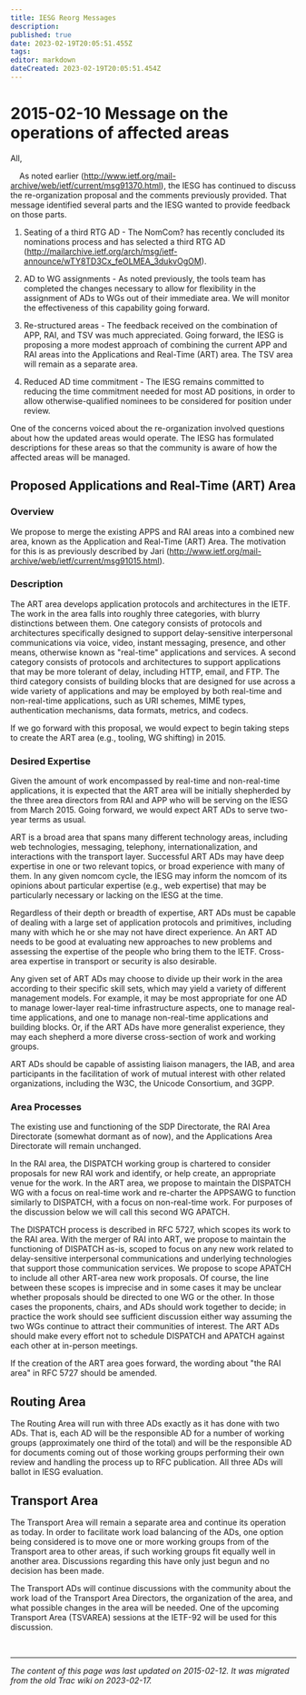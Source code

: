 ```yaml
---
title: IESG Reorg Messages
description: 
published: true
date: 2023-02-19T20:05:51.455Z
tags: 
editor: markdown
dateCreated: 2023-02-19T20:05:51.454Z
---
```


# 2015-02-10 Message on the operations of affected areas

All,

&nbsp;&nbsp;&nbsp;    As noted earlier (http://www.ietf.org/mail-archive/web/ietf/current/msg91370.html), the IESG has continued to discuss the re-organization proposal and the comments previously provided. That message identified several parts and the IESG wanted to provide feedback on those parts.

  1.  Seating of a third RTG AD - The NomCom? has recently concluded its nominations process and has selected a third RTG AD (http://mailarchive.ietf.org/arch/msg/ietf-announce/wTY8TD3Cx_feOLMEA_3dukvOgOM). 

 2.   AD to WG assignments - As noted previously, the tools team has completed the changes necessary to allow for flexibility in the assignment of ADs to WGs out of their immediate area. We will monitor the effectiveness of this capability going forward. 

  3.  Re-structured areas - The feedback received on the combination of APP, RAI, and TSV was much appreciated. Going forward, the IESG is proposing a more modest approach of combining the current APP and RAI areas into the Applications and Real-Time (ART) area. The TSV area will remain as a separate area. 

 4.   Reduced AD time commitment - The IESG remains committed to reducing the time commitment needed for most AD positions, in order to allow otherwise-qualified nominees to be considered for position under review. 

One of the concerns voiced about the re-organization involved questions about how the updated areas would operate. The IESG has formulated descriptions for these areas so that the community is aware of how the affected areas will be managed.
## Proposed Applications and Real-Time (ART) Area
### Overview

We propose to merge the existing APPS and RAI areas into a combined new area, known as the Application and Real-Time (ART) Area. The motivation for this is as previously described by Jari (http://www.ietf.org/mail-archive/web/ietf/current/msg91015.html).
### Description

The ART area develops application protocols and architectures in the IETF. The work in the area falls into roughly three categories, with blurry distinctions between them. One category consists of protocols and architectures specifically designed to support delay-sensitive interpersonal communications via voice, video, instant messaging, presence, and other means, otherwise known as "real-time" applications and services. A second category consists of protocols and architectures to support applications that may be more tolerant of delay, including HTTP, email, and FTP. The third category consists of building blocks that are designed for use across a wide variety of applications and may be employed by both real-time and non-real-time applications, such as URI schemes, MIME types, authentication mechanisms, data formats, metrics, and codecs.

If we go forward with this proposal, we would expect to begin taking steps to create the ART area (e.g., tooling, WG shifting) in 2015.
### Desired Expertise

Given the amount of work encompassed by real-time and non-real-time applications, it is expected that the ART area will be initially shepherded by the three area directors from RAI and APP who will be serving on the IESG from March 2015. Going forward, we would expect ART ADs to serve two-year terms as usual.

ART is a broad area that spans many different technology areas, including web technologies, messaging, telephony, internationalization, and interactions with the transport layer. Successful ART ADs may have deep expertise in one or two relevant topics, or broad experience with many of them. In any given nomcom cycle, the IESG may inform the nomcom of its opinions about particular expertise (e.g., web expertise) that may be particularly necessary or lacking on the IESG at the time.

Regardless of their depth or breadth of expertise, ART ADs must be capable of dealing with a large set of application protocols and primitives, including many with which he or she may not have direct experience. An ART AD needs to be good at evaluating new approaches to new problems and assessing the expertise of the people who bring them to the IETF. Cross-area expertise in transport or security is also desirable.

Any given set of ART ADs may choose to divide up their work in the area according to their specific skill sets, which may yield a variety of different management models. For example, it may be most appropriate for one AD to manage lower-layer real-time infrastructure aspects, one to manage real-time applications, and one to manage non-real-time applications and building blocks. Or, if the ART ADs have more generalist experience, they may each shepherd a more diverse cross-section of work and working groups.

ART ADs should be capable of assisting liaison managers, the IAB, and area participants in the facilitation of work of mutual interest with other related organizations, including the W3C, the Unicode Consortium, and 3GPP.
### Area Processes

The existing use and functioning of the SDP Directorate, the RAI Area Directorate (somewhat dormant as of now), and the Applications Area Directorate will remain unchanged.

In the RAI area, the DISPATCH working group is chartered to consider proposals for new RAI work and identify, or help create, an appropriate venue for the work. In the ART area, we propose to maintain the DISPATCH WG with a focus on real-time work and re-charter the APPSAWG to function similarly to DISPATCH, with a focus on non-real-time work. For purposes of the discussion below we will call this second WG APATCH.

The DISPATCH process is described in RFC 5727, which scopes its work to the RAI area. With the merger of RAI into ART, we propose to maintain the functioning of DISPATCH as-is, scoped to focus on any new work related to delay-sensitive interpersonal communications and underlying technologies that support those communication services. We propose to scope APATCH to include all other ART-area new work proposals. Of course, the line between these scopes is imprecise and in some cases it may be unclear whether proposals should be directed to one WG or the other. In those cases the proponents, chairs, and ADs should work together to decide; in practice the work should see sufficient discussion either way assuming the two WGs continue to attract their communities of interest. The ART ADs should make every effort not to schedule DISPATCH and APATCH against each other at in-person meetings.

If the creation of the ART area goes forward, the wording about "the RAI area" in RFC 5727 should be amended.
## Routing Area

The Routing Area will run with three ADs exactly as it has done with two ADs. That is, each AD will be the responsible AD for a number of working groups (approximately one third of the total) and will be the responsible AD for documents coming out of those working groups performing their own review and handling the process up to RFC publication. All three ADs will ballot in IESG evaluation.
## Transport Area

The Transport Area will remain a separate area and continue its operation as today. In order to facilitate work load balancing of the ADs, one option being considered is to move one or more working groups from of the Transport area to other areas, if such working groups fit equally well in another area. Discussions regarding this have only just begun and no decision has been made.

The Transport ADs will continue discussions with the community about the work load of the Transport Area Directors, the organization of the area, and what possible changes in the area will be needed. One of the upcoming Transport Area (TSVAREA) sessions at the IETF-92 will be used for this discussion.

&nbsp;
&nbsp;
&nbsp;

---

*The content of this page was last updated on 2015-02-12. It was migrated from the old Trac wiki on 2023-02-17.*
